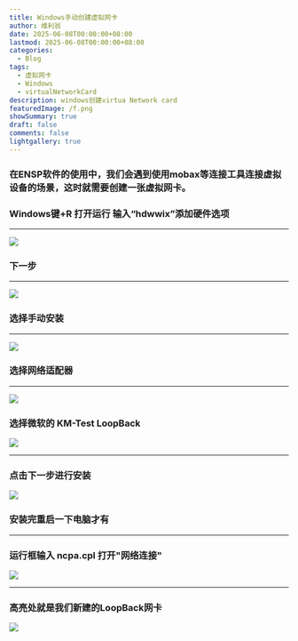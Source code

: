 ```yaml
---
title: Windows手动创建虚拟网卡
author: 维利翁
date: 2025-06-08T00:00:00+08:00
lastmod: 2025-06-08T00:00:00+08:00
categories:
  - Blog
tags:
  - 虚拟网卡
  - Windows
  - virtualNetworkCard
description: windows创建virtua Network card
featuredImage: /f.png
showSummary: true
draft: false
comments: false
lightgallery: true
---
```


### 在ENSP软件的使用中，我们会遇到使用mobax等连接工具连接虚拟设备的场景，这时就需要创建一张虚拟网卡。   

### Windows键+R 打开运行 输入“hdwwix”添加硬件选项


---

![](1.png)
### 下一步

---

![](2.png)
### 选择手动安装

---

![](3.png)
### 选择网络适配器

---

![](4.png)
### 选择微软的 KM-Test LoopBack
![](5.png)

---
### 点击下一步进行安装
![](6.png)
### 安装完重启一下电脑才有

---

### 运行框输入 ncpa.cpl 打开"网络连接"

![](7.png)


---

### 高亮处就是我们新建的LoopBack网卡

![](8.png)